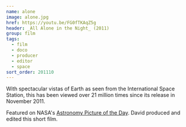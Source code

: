 ```yaml
---
name: alone
image: alone.jpg
href: https://youtu.be/FG0fTKAqZ5g
header: _All Alone in the Night_ (2011)
group: film
tags:
  - film
  - doco
  - producer
  - editor
  - space
sort_order: 201110
---
```

With spectacular vistas of Earth as seen from the International Space Station, this has been viewed over 21 million times since its release in November 2011.

Featured on NASA's [Astronomy Picture of the Day](http://apod.nasa.gov/apod/ap120305.html). David produced and edited this short film.

